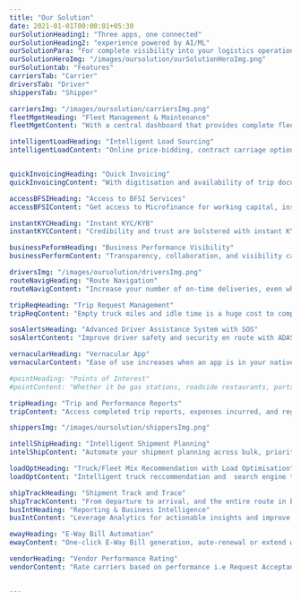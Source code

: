 ```yaml
---
title: "Our Solution"
date: 2021-01-01T00:00:01+05:30
ourSolutionHeading1: "Three apps, one connected"
ourSolutionHeading2: "experience powered by AI/ML"
ourSolutionPara: "For complete visibility into your logistics operations"
ourSolutionHeroImg: "/images/oursolution/ourSolutionHeroImg.png"
ourSolutiontab: "Features"
carriersTab: "Carrier"
driversTab: "Driver"
shippersTab: "Shipper"

carriersImg: "/images/oursolution/carriersImg.png"
fleetMgmtHeading: "Fleet Management & Maintenance"
fleetMgmtContent: "With a central dashboard that provides complete fleet visibility, manage and maintain your fleet with near Real-Time alerts and notifications."

intelligentLoadHeading: "Intelligent Load Sourcing"
intelligentLoadContent: "Online price-bidding, contract carriage options, and load-truck matching based on routes of operation help to intelligently optimise loads."


quickInvoicingHeading: "Quick Invoicing"
quickInvoicingContent: "With digitisation and availability of trip documents online, payment processing is faster. Improve your working-capital cycles, hassle-free."

accessBFSIHeading: "Access to BFSI Services"
accessBFSIContent: "Get access to Microfinance for working capital, insurance, and spares purchase. Also, find Vehicle and Driver insurance at low premiums."

instantKYCHeading: "Instant KYC/KYB"
instantKYCContent: "Credibility and trust are bolstered with instant KYC. Verify documents for forgeries and manipulations, to maintain your brand's reputation."

businessPeformHeading: "Business Performance Visibility"
businessPerformContent: "Transparency, collaboration, and visibility can improve your logistics operation exponentially. Track performance, in Real-Time."

driversImg: "/images/oursolution/driversImg.png"
routeNavigHeading: "Route Navigation"
routeNavigContent: "Increase your number of on-time deliveries, even when there are multiple-drop points. Prioritized navigation optimizes your routes."

tripReqHeading: "Trip Request Management"
tripReqContent: "Empty truck miles and idle time is a huge cost to companies. Enable drivers to get instant trip alerts for nearby loads and improve your earnings."

sosAlertsHeading: "Advanced Driver Assistance System with SOS"
sosAlertContent: "Improve driver safety and security en route with ADAS and get Points of Interest data such as gas stations, roadside restaurants, ports, various points of interest are mapped with directions, distance, and route. With SOS get quick access to help during medical, vehicle, or road-accident emergency."

vernacularHeading: "Vernacular App"
vernacularContent: "Ease of use increases when an app is in your native language. App content is provided in English and multiple Indic languages."

#pointHeading: "Points of Interest"
#pointContent: "Whether it be gas stations, roadside restaurants, ports, various points of interest are mapped with directions, distance, and route."

tripHeading: "Trip and Performance Reports" 
tripContent: "Access completed trip reports, expenses incurred, and regular performance reports. Rating system helps in performance analysis and improvement."

shippersImg: "/images/oursolution/shippersImg.png"

intellShipHeading: "Intelligent Shipment Planning"
intelShipContent: "Automate your shipment planning across bulk, priority, scheduled, and instant bookings with multiple dispatch modules like Full Truck Load(FTL), Less than Truck Load(LTL), Milkrun,etc."

loadOptHeading: "Truck/Fleet Mix Recommendation with Load Optimisation"
loadOptContent: "Intelligent truck reccommendation and  search engine that allocates loads to the best-match trucks. Efficiently utilise fleet capacity with maximum load allocation per truck."

shipTrackHeading: "Shipment Track and Trace"
shipTrackContent: "From departure to arrival, and the entire route in between. All relevant stakeholders are empowered with tracking visibility and deviation alerts, in Real-Time with route tracing."
busIntHeading: "Reporting & Business Intelligence" 
busIntContent: "Leverage Analytics for actionable insights and improve your business/operational performance with SLA tracking & dynamic KPI-based reporting."

ewayHeading: "E-Way Bill Automation" 
ewayContent: "One-click E-Way Bill generation, auto-renewal or extend with pre-emptive alerts.Reduces multiple data entries and elliminates human error."

vendorHeading: "Vendor Performance Rating" 
vendorContent: "Rate carriers based on performance i.e Request Acceptance Rate, Ontime Vs. Delayed Arrivals, Truck Turn-Around Time, and more. Promote a productive logistics ecosystem."


---
```


